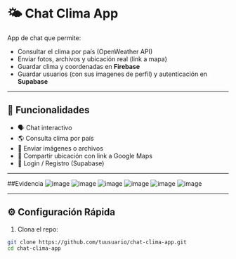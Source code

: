 # 🌤️ Chat Clima App

App de chat que permite:

- Consultar el clima por país (OpenWeather API)
- Enviar fotos, archivos y ubicación real (link a mapa)
- Guardar clima y coordenadas en **Firebase**
- Guardar usuarios (con sus imagenes de perfil) y autenticación en **Supabase**

---

## 🚀 Funcionalidades

- 🗣️ Chat interactivo
- 🌎 Consulta clima por país
- 📸 Enviar imágenes o archivos
- 📍 Compartir ubicación con link a Google Maps
- 🔐 Login / Registro (Supabase)

---
##Evidencia
![image](https://github.com/user-attachments/assets/d3587ba2-8d96-44bc-95e9-228559b2469c)
![image](https://github.com/user-attachments/assets/7aa3369e-28c8-41b4-8ab0-31a7b7c52724)
![image](https://github.com/user-attachments/assets/6a4b6e8c-9f0b-4183-b6ff-121750da4273)
![image](https://github.com/user-attachments/assets/cfd91b44-034e-4c08-822f-7c00c881e32d)
![image](https://github.com/user-attachments/assets/197d8967-54b3-4295-b64b-18cce97497d0)
![image](https://github.com/user-attachments/assets/755d007d-0ab3-4d6a-8396-0db1386cc5bd)

---

## ⚙️ Configuración Rápida

1. Clona el repo:

```bash
git clone https://github.com/tuusuario/chat-clima-app.git
cd chat-clima-app
